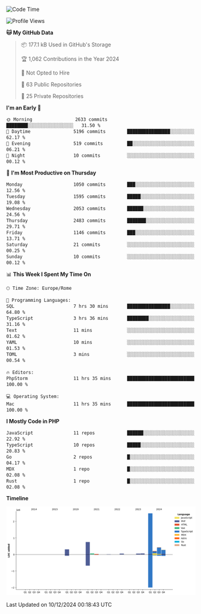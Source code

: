 <!--START_SECTION:waka-->
![Code Time](http://img.shields.io/badge/Code%20Time-5%2C497%20hrs%2016%20mins-blue)

![Profile Views](http://img.shields.io/badge/Profile%20Views-0-blue)

**🐱 My GitHub Data** 

> 📦 177.1 kB Used in GitHub's Storage 
 > 
> 🏆 1,062 Contributions in the Year 2024
 > 
> 🚫 Not Opted to Hire
 > 
> 📜 63 Public Repositories 
 > 
> 🔑 25 Private Repositories 
 > 
**I'm an Early 🐤** 

```text
🌞 Morning                2633 commits        ████████░░░░░░░░░░░░░░░░░   31.50 % 
🌆 Daytime                5196 commits        ████████████████░░░░░░░░░   62.17 % 
🌃 Evening                519 commits         ██░░░░░░░░░░░░░░░░░░░░░░░   06.21 % 
🌙 Night                  10 commits          ░░░░░░░░░░░░░░░░░░░░░░░░░   00.12 % 
```
📅 **I'm Most Productive on Thursday** 

```text
Monday                   1050 commits        ███░░░░░░░░░░░░░░░░░░░░░░   12.56 % 
Tuesday                  1595 commits        █████░░░░░░░░░░░░░░░░░░░░   19.08 % 
Wednesday                2053 commits        ██████░░░░░░░░░░░░░░░░░░░   24.56 % 
Thursday                 2483 commits        ███████░░░░░░░░░░░░░░░░░░   29.71 % 
Friday                   1146 commits        ███░░░░░░░░░░░░░░░░░░░░░░   13.71 % 
Saturday                 21 commits          ░░░░░░░░░░░░░░░░░░░░░░░░░   00.25 % 
Sunday                   10 commits          ░░░░░░░░░░░░░░░░░░░░░░░░░   00.12 % 
```


📊 **This Week I Spent My Time On** 

```text
🕑︎ Time Zone: Europe/Rome

💬 Programming Languages: 
SQL                      7 hrs 30 mins       ████████████████░░░░░░░░░   64.80 % 
TypeScript               3 hrs 36 mins       ████████░░░░░░░░░░░░░░░░░   31.16 % 
Text                     11 mins             ░░░░░░░░░░░░░░░░░░░░░░░░░   01.62 % 
YAML                     10 mins             ░░░░░░░░░░░░░░░░░░░░░░░░░   01.53 % 
TOML                     3 mins              ░░░░░░░░░░░░░░░░░░░░░░░░░   00.54 % 

🔥 Editors: 
PhpStorm                 11 hrs 35 mins      █████████████████████████   100.00 % 

💻 Operating System: 
Mac                      11 hrs 35 mins      █████████████████████████   100.00 % 
```

**I Mostly Code in PHP** 

```text
JavaScript               11 repos            ██████░░░░░░░░░░░░░░░░░░░   22.92 % 
TypeScript               10 repos            █████░░░░░░░░░░░░░░░░░░░░   20.83 % 
Go                       2 repos             █░░░░░░░░░░░░░░░░░░░░░░░░   04.17 % 
MDX                      1 repo              █░░░░░░░░░░░░░░░░░░░░░░░░   02.08 % 
Rust                     1 repo              █░░░░░░░░░░░░░░░░░░░░░░░░   02.08 % 
```



**Timeline**

![Lines of Code chart](https://raw.githubusercontent.com/frnwtr/frnwtr/main/assets/bar_graph.png)


 Last Updated on 10/12/2024 00:18:43 UTC
<!--END_SECTION:waka-->